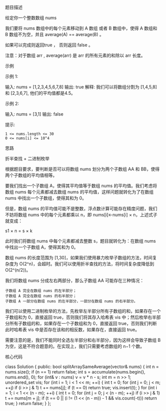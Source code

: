 题目描述

给定你一个整数数组 nums

我们要将 nums 数组中的每个元素移动到 A 数组 或者 B 数组中，使得 A 数组和 B 数组不为空，并且 average(A) == average(B) 。

如果可以完成则返回true ， 否则返回 false  。

注意：对于数组 arr ,  average(arr) 是 arr 的所有元素的和除以 arr 长度。

 
示例

示例 1:

输入: nums = [1,2,3,4,5,6,7,8]
输出: true
解释: 我们可以将数组分割为 [1,4,5,8] 和 [2,3,6,7], 他们的平均值都是4.5。

示例 2:

输入: nums = [3,1]
输出: false

提示:

    1 <= nums.length <= 30
    0 <= nums[i] <= 10^4


思路

折半查找 + 二进制枚举

根据题目要求，要判断是否可以将数组 nums 划分为两个子数组 AA 和 BB，使得两个子数组的平均值相等。

要我们找出一个子数组 A，使得其平均值等于数组 nums 的平均值。我们考虑将数组 nums 每个元素都减去数组 nums 的平均值，这样问题就转化为了在数组 nums 中找出一个子数组，使得其和为 0。

但是，数组 nums 的平均值可能不是整数，浮点数计算可能存在精度问题，我们不妨将数组 nums 中的每个元素都乘以 n，即 nums[i]←nums[i] × n，上述式子就变成：

s1 × n = s × k

此时我们将数组 nums 中每个元素都减去整数 s，题目就转化为：在数组 nums 中找出一个子数组 A，使得其和为 0。

数组 nums 的长度范围为 [1,30]，如果我们使用暴力枚举子数组的方法，时间复杂度为 O(2^n)，会超时。我们可以使用折半查找的方法，将时间复杂度降低到 O(2^(n/2))。

我们将数组 nums 分成左右两部分，那么子数组 AA 可能存在三种情况：

    子数组 A 完全在数组 nums 的左半部分；
    子数组 A 完全在数组 nums 的右半部分；
    子数组 A 一部分在数组 nums 的左半部分，一部分在数组 nums 的右半部分。

我们可以使用二进制枚举的方法，先枚举左半部分所有子数组的和，如果存在一个子数组和为 0，直接返回 true，否则我们将其存入哈希表 vis 中；然后枚举右半部分所有子数组的和，如果存在一个子数组和为 0，直接返回 true，否则我们判断此时哈希表 vis 中是否存在该和的相反数，如果存在，直接返回 true。

需要注意的是，我们不能同时全选左半部分和右半部分，因为这样会导致子数组 B 为空，这是不符合题意的。在实现上，我们只需要考虑数组的 n−1 个数。


核心代码

class Solution {
public:
    bool splitArraySameAverage(vector<int>& nums) {
        int n = nums.size();
        if (n == 1) return false;
        int s = accumulate(nums.begin(), nums.end(), 0);
        for (int& v : nums) v = v * n - s;
        int m = n >> 1;
        unordered_set<int> vis;
        for (int i = 1; i < 1 << m; ++i) {
            int t = 0;
            for (int j = 0; j < m; ++j) if (i >> j & 1) t += nums[j];
            if (t == 0) return true;
            vis.insert(t);
        }
        for (int i = 1; i < 1 << (n - m); ++i) {
            int t = 0;
            for (int j = 0; j < (n - m); ++j) if (i >> j & 1) t += nums[m + j];
            if (t == 0 || (i != (1 << (n - m)) - 1 && vis.count(-t))) return true;
        }
        return false;
    }
};
